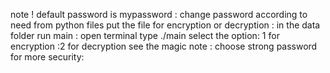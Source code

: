 note ! default password is mypassword : change password according to need from python files
put the file for encryption or decryption  : in the data folder 
run main : open terminal type ./main
select the option: 1 for encryption :2 for decryption
see the magic
note : choose strong password for more security:
